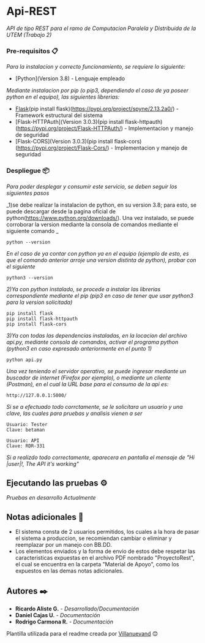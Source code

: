 # Api-REST

_API de tipo REST para el ramo de Computacion Paralela y Distribuida de la UTEM (Trabajo 2)_

### Pre-requisitos 📋

_Para la instalacion y correcto funcionamiento, se requiere lo siguiente:_

* [Python](Version 3.8) - Lenguaje empleado

_Mediante instalacion por pip (o pip3, dependiendo el caso de ya poseer python en el equipo), las siguientes librerias:_
* [Flask](Version )(pip install flask)(https://pypi.org/project/spyne/2.13.2a0/) - Framework estructural del sistema
* [Flask-HTTPAuth](Version 3.0.3)(pip install flask-httpauth)(https://pypi.org/project/Flask-HTTPAuth/) - Implementacion y manejo de seguridad
* [Flask-CORS](Version 3.0.3)(pip install flask-cors)(https://pypi.org/project/Flask-Cors/) - Implementacion y manejo de seguridad



### Despliegue 📦

_Para poder desplegar y consumir este servicio, se deben seguir los siguientes pasos_

_1)se debe realizar la instalacion de python, en su version 3.8; para esto, se puede descargar desde la pagina oficial de python(https://www.python.org/downloads/). Una vez instalado, se puede corroborar la version mediante la consola de comandos mediante el siguiente comando _

```
python --version
```

_En el caso de ya contar con python ya en el equipo (ejemplo de esto, es que el comando anterior arroje una version distinta de python), probar con el siguiente_

```
python3 --version
```

_2)Ya con python instalado, se procede a instalar las librerias correspondiente mediante el pip (pip3 en caso de tener que usar python3 para la version solicitada)_

```
pip install flask
pip install flask-httpauth
pip install flask-cors
```

_3)Ya con todas las dependencias instaladas, en la locacion del archivo api.py, mediante consola de comandos, activar el programa python (python3 en caso expresado anteriormente en el punto 1)_

```
python api.py
```

_Una vez teniendo el servidor operativo, se puede ingresar mediante un buscador de internet (Firefox por ejemplo), o mediante un cliente (Postman), en el cual la URL base para el consumo de la api es:_

```
http://127.0.0.1:5000/
```

_Si se a efectuado todo corrctamente, se le solicitara un usuario y una clave, las cuales para pruebas y analisis vienen a ser_

```
Usuario: Tester
Clave: betaman

Usuario: API
Clave: RDR-331
```

_Si a realizdo todo correctamente, aparecera en pantalla el mensaje de "Hi |user|!, The API it's working"_

## Ejecutando las pruebas ⚙️

_Pruebas en desarrollo Actualmente_

## Notas adicionales 📖
* El sistema consta de 2 usuarios permitidos, los cuales a la hora de pasar el sistema a produccion, se recomiendan cambiar o eliminar y reemplazar por un manejo con BB.DD.
* Los elementos enviados y la forma de envio de estos debe respetar las caracteristicas expuestas en el archivo PDF nombrado "ProyectoRest", el cual se encuentra en la carpeta "Material de Apoyo", como los expuestos en las demas notas adicionales.

## Autores ✒️

* **Ricardo Aliste G.** - *Desarrollado/Documentación*
* **Daniel Cajas U.** - *Documentación*
* **Rodrigo Carmona R.** - *Documentación*




Plantilla utilizada para el readme creada por [Villanuevand](https://github.com/Villanuevand) 😊

